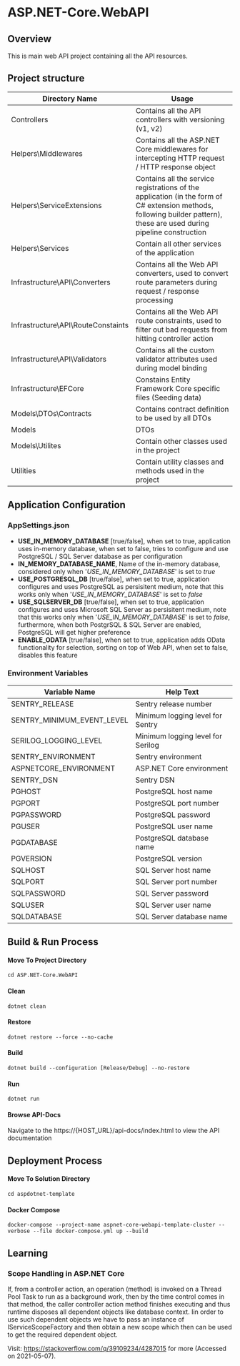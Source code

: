 ﻿# ASP.NET-Core.WebAPI

## Overview

This is main web API project containing all the API resources.

## Project structure

| Directory Name | Usage |
|----------------|-------|
| Controllers | Contains all the API controllers with versioning (v1, v2) |
| Helpers\Middlewares | Contains all the ASP.NET Core middlewares for intercepting HTTP request / HTTP response object
| Helpers\ServiceExtensions | Contains all the service registrations of the application (in the form of C# extension methods, following builder pattern), these are used during pipeline construction |
| Helpers\Services | Contain all other services of the application |
| Infrastructure\API\Converters | Contains all the Web API converters, used to convert route parameters during request / response processing |
| Infrastructure\API\RouteConstaints | Contains all the Web API route constraints, used to filter out bad requests from hitting controller action |
| Infrastructure\API\Validators | Contains all the custom validator attributes used during model binding |
| Infrastructure\EFCore | Constains Entity Framework Core specific files (Seeding data) |
| Models\DTOs\Contracts | Contains contract definition to be used by all DTOs |
| Models|DTOs | Contains all the DTOs of the application |
| Models\Utilites | Contain other classes used in the project |
| Utilities | Contain utility classes and methods used in the project |

## Application Configuration

### AppSettings.json

- **USE_IN_MEMORY_DATABASE** [true/false], when set to true, application uses in-memory database, when set to false, tries to configure and use PostgreSQL / SQL Server database as per configuration
- **IN_MEMORY_DATABASE_NAME**, Name of the in-memory database, considered only when '*USE_IN_MEMORY_DATABASE*' is set to *true*
- **USE_POSTGRESQL_DB** [true/false], when set to true, application configures and uses PostgreSQL as persisitent medium, note that this works only when '*USE_IN_MEMORY_DATABASE*' is set to *false*
- **USE_SQLSERVER_DB** [true/false], when set to true, application configures and uses Microsoft SQL Server as persisitent medium, note that this works only when '*USE_IN_MEMORY_DATABASE*' is set to *false*, furthermore, when both PostgrSQL & SQL Server are enabled, PostgreSQL will get higher preference
- **ENABLE_ODATA** [true/false], when set to true, application adds OData functionality for selection, sorting on top of Web API, when set to false, disables this feature

### Environment Variables

| Variable Name | Help Text |
|---------------|-----------|
| SENTRY_RELEASE | Sentry release number |
| SENTRY_MINIMUM_EVENT_LEVEL | Minimum logging level for Sentry |
| SERILOG_LOGGING_LEVEL | Minimum logging level for Serilog |
| SENTRY_ENVIRONMENT | Sentry environment |
| ASPNETCORE_ENVIRONMENT | ASP.NET Core environment |
| SENTRY_DSN | Sentry DSN |
| PGHOST | PostgreSQL host name |
| PGPORT | PostgreSQL port number |
| PGPASSWORD | PostgreSQL password |
| PGUSER | PostgreSQL user name |
| PGDATABASE | PostgreSQL database name |
| PGVERSION | PostgreSQL version |
| SQLHOST | SQL Server host name |
| SQLPORT | SQL Server port number |
| SQLPASSWORD | SQL Server password |
| SQLUSER | SQL Server user name |
| SQLDATABASE | SQL Server database name |

## Build & Run Process 	

#### Move To Project Directory
```
cd ASP.NET-Core.WebAPI
```

#### Clean
```
dotnet clean
```

#### Restore
```
dotnet restore --force --no-cache
```

#### Build
```
dotnet build --configuration [Release/Debug] --no-restore
```

#### Run
```
dotnet run
```

#### Browse API-Docs

Navigate to the https://{HOST_URL}/api-docs/index.html to view the API documentation

## Deployment Process

#### Move To Solution Directory
```
cd aspdotnet-template
```

#### Docker Compose
```
docker-compose --project-name aspnet-core-webapi-template-cluster --verbose --file docker-compose.yml up --build
```

## Learning

### Scope Handling in ASP.NET Core

If, from a controller action, an operation (method) is invoked on a Thread Pool Task to run as a background work, then by the time
control comes in that method, the caller controller action method finishes executing and thus runtime disposes all dependent objects
like database context. Iin order to use such dependent objects we have to pass an instance of IServiceScopeFactory and then obtain a new
scope which then can be used to get the required dependent object. 

Visit: https://stackoverflow.com/q/39109234/4287015 for more (Accessed on 2021-05-07).